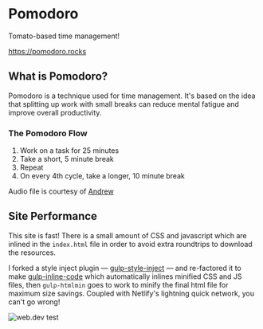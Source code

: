 # Pomodoro
Tomato-based time management!

https://pomodoro.rocks

## What is Pomodoro?
Pomodoro is a technique used for time management. It's based on the idea that splitting up work with small breaks can reduce mental fatigue and improve overall productivity.

### The Pomodoro Flow
1. Work on a task for 25 minutes
2. Take a short, 5 minute break
3. Repeat
4. On every 4th cycle, take a longer, 10 minute break

Audio file is courtesy of [Andrew](http://www.orangefreesounds.com/desk-bell-sound/)

## Site Performance
This site is fast! There is a small amount of CSS and javascript which are inlined in the `index.html` file in order to avoid extra roundtrips to download the resources.

I forked a style inject plugin — [gulp-style-inject](https://github.com/vladfilipro/gulp-style-inject) — and re-factored it to make [gulp-inline-code](https://github.com/jchmski/gulp-inline-code) which automatically inlines minified CSS and JS files, then `gulp-htmlmin` goes to work to minify the final html file for maximum size savings. Coupled with Netlify's lightning quick network, you can't go wrong!

![web.dev test](https://res.cloudinary.com/jchmski/image/upload/v1587697642/Github/Pomodoro/Annotation_2020-04-23_230712_odcspu.jpg)
